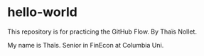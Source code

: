 # hello-world
This repository is for practicing the GitHub Flow. By Thaïs Nollet. 

My name is Thaïs. Senior in FinEcon at Columbia Uni. 
